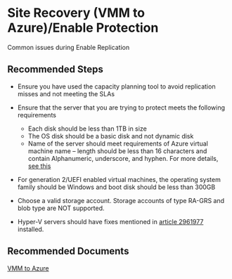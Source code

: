 ﻿<properties
	pageTitle="Site Recovery (VMM to Azure)/Enable Protection"
	description="Site Recovery (VMM to Azure)/Common issues during Enable Protection"
	service="microsoft.recoveryservices"
	resource="vaults"
	authors="asgang"
	displayOrder=""
	selfHelpType="generic"
	supportTopicIds="32536402"
	resourceTags=""
	productPesIds="16370"
	cloudEnvironments="public"
/>

# Site Recovery (VMM to Azure)/Enable Protection

Common issues during Enable Replication

## **Recommended Steps**

* Ensure you have used the capacity planning tool to avoid replication misses and not meeting the SLAs

* Ensure that the server that you are trying to protect meets the following requirements
	-	Each disk should be less than 1TB in size
	-	The OS disk should be a basic disk and not dynamic disk
	-	Name of the server should meet requirements of Azure virtual machine name – length should be less than 16 characters and contain Alphanumeric, underscore, and hyphen. For more details, [see this](http://aka.ms/asrstnaming)

* For generation 2/UEFI enabled virtual machines, the operating system family should be Windows and boot disk should be less than 300GB

* Choose a valid storage account. Storage accounts of type RA-GRS and blob type are NOT supported.

* Hyper-V servers should have fixes mentioned in [article 2961977](https://support.microsoft.com/kb/2961977)
 installed.
## **Recommended  Documents**
[VMM to Azure](http://aka.ms/asrste2a)
